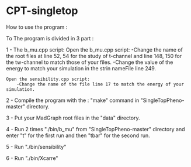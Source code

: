 # CPT-singletop

How to use the program :

To 
The program is divided in 3 part :

 1 - The b_mu.cpp script:
	Open the b_mu.cpp script:
		-Change the name of the root files at line 52, 54 for the study of t-channel and line 148, 150 for the tw-channel to match those of your files.
		-Change the value of the energy to match your simulation in the strin nameFile line 249.
	
	Open the sensibility.cpp script:
		-Change the name of the file line 17 to match the energy of your simulation.

 2 - Compile the program with the : "make" command in "SingleTopPheno-master" directory.

 3 - Put your MadGraph root files in the "data" directory.

 4 - Run 2 times "./bin/b_mu" from "SingleTopPheno-master" directory and enter "t" for the first run and then "tbar" for the second run.

 5 - Run "./bin/sensibility"

 6 - Run "./bin/Xcarre"
